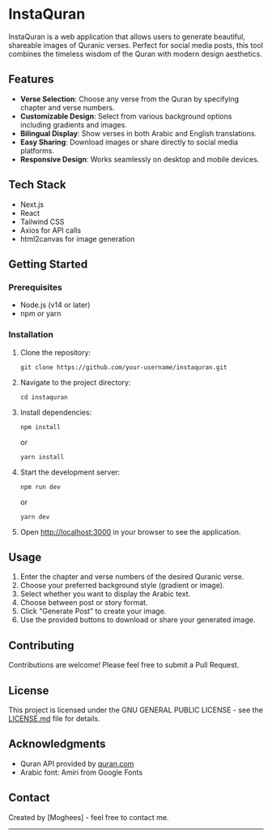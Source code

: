 # InstaQuran

InstaQuran is a web application that allows users to generate beautiful, shareable images of Quranic verses. Perfect for social media posts, this tool combines the timeless wisdom of the Quran with modern design aesthetics.

## Features

- **Verse Selection**: Choose any verse from the Quran by specifying chapter and verse numbers.
- **Customizable Design**: Select from various background options including gradients and images.
- **Bilingual Display**: Show verses in both Arabic and English translations.
- **Easy Sharing**: Download images or share directly to social media platforms.
- **Responsive Design**: Works seamlessly on desktop and mobile devices.

## Tech Stack

- Next.js
- React
- Tailwind CSS
- Axios for API calls
- html2canvas for image generation

## Getting Started

### Prerequisites

- Node.js (v14 or later)
- npm or yarn

### Installation

1. Clone the repository:
   ```
   git clone https://github.com/your-username/instaquran.git
   ```

2. Navigate to the project directory:
   ```
   cd instaquran
   ```

3. Install dependencies:
   ```
   npm install
   ```
   or
   ```
   yarn install
   ```

4. Start the development server:
   ```
   npm run dev
   ```
   or
   ```
   yarn dev
   ```

5. Open [http://localhost:3000](http://localhost:3000) in your browser to see the application.

## Usage

1. Enter the chapter and verse numbers of the desired Quranic verse.
2. Choose your preferred background style (gradient or image).
3. Select whether you want to display the Arabic text.
4. Choose between post or story format.
5. Click "Generate Post" to create your image.
6. Use the provided buttons to download or share your generated image.

## Contributing

Contributions are welcome! Please feel free to submit a Pull Request.

## License

This project is licensed under the GNU GENERAL PUBLIC LICENSE - see the [LICENSE.md](LICENSE.md) file for details.

## Acknowledgments

- Quran API provided by [quran.com](https://quran.com/api)
- Arabic font: Amiri from Google Fonts

## Contact

Created by [Moghees] - feel free to contact me.

---

